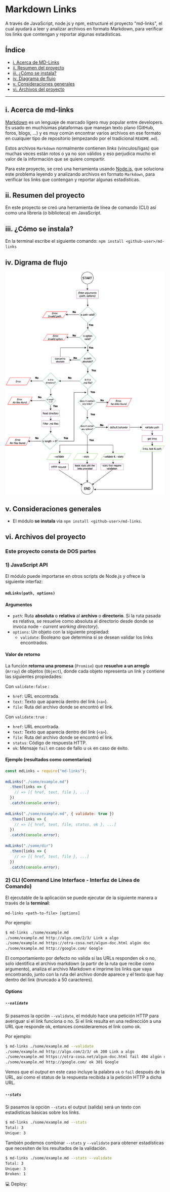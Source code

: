 # Markdown Links

A través de JavaScript, node.js y npm, estructuré el proyecto "md-links", el cual ayudará a leer y analizar archivos en formato Markdown, para verificar los links que contengan y reportar algunas estadísticas.

## Índice

* [i. Acerca de MD-Links](#1-acerca-de-md-links)
* [ii. Resumen del proyecto](#2-resumen-del-proyecto)
* [iii. ¿Cómo se instala?](#3-como-se-instala)
* [iv. Diagrama de flujo](#4-diagrama-de-flujo)
* [v. Consideraciones generales](#5-consideraciones-generales)
* [vi. Archivos del proyecto](#5-archivos-del-proyecto)


***

## i. Acerca de md-links

[Markdown](https://es.wikipedia.org/wiki/Markdown) es un lenguaje de marcado
ligero muy popular entre developers. Es usado en muchísimas plataformas que
manejan texto plano (GitHub, foros, blogs, ...) y es muy común
encontrar varios archivos en ese formato en cualquier tipo de repositorio
(empezando por el tradicional `README.md`).

Estos archivos `Markdown` normalmente contienen _links_ (vínculos/ligas) que
muchas veces están rotos o ya no son válidos y eso perjudica mucho el valor de
la información que se quiere compartir.

Para este proyecto, se creó una
herramienta usando [Node.js](https://nodejs.org/), que soluciona este problema leyendo y analizando archivos en formato `Markdown`, para verificar los links que contengan y reportar algunas estadísticas.

## ii. Resumen del proyecto

En este proyecto se creó una herramienta de línea de comando (CLI) así como una librería (o biblioteca) en JavaScript.

## iii. ¿Cómo se instala?

En la terminal escribe el siguiente comando: 
` npm install <github-user>/md-links `

## iv. Digrama de flujo

![img](./drawio.png)

## v. Consideraciones generales

* El módulo **se instala** via `npm install <github-user>/md-links`.

## vi. Archivos del proyecto
### Este proyecto consta de DOS partes

### 1) JavaScript API

El módulo puede importarse en otros scripts de Node.js y ofrece la
siguiente interfaz:

#### `mdLinks(path, options)`

#### Argumentos

* `path`: Ruta **absoluta** o **relativa** al **archivo** o **directorio**.
Si la ruta pasada es relativa, se resuelve como absoluta al directorio
desde donde se invoca node - _current working directory_).
* `options`: Un objeto con la siguiente propiedad:
  - `validate`: Booleano que determina si se desean validar los links
    encontrados.

#### Valor de retorno

La función **retorna una promesa** (`Promise`) que **resuelve a un arreglo**
(`Array`) de objetos (`Object`), donde cada objeto representa un link y contiene
las siguientes propiedades:

Con `validate:false` :

* `href`: URL encontrada.
* `text`: Texto que aparecía dentro del link (`<a>`).
* `file`: Ruta del archivo donde se encontró el link.

Con `validate:true` :

* `href`: URL encontrada.
* `text`: Texto que aparecía dentro del link (`<a>`).
* `file`: Ruta del archivo donde se encontró el link.
* `status`: Código de respuesta HTTP.
* `ok`: Mensaje `fail` en caso de fallo u `ok` en caso de éxito.

#### Ejemplo (resultados como comentarios)

```js
const mdLinks = require("md-links");

mdLinks("./some/example.md")
  .then(links => {
    // => [{ href, text, file }, ...]
  })
  .catch(console.error);

mdLinks("./some/example.md", { validate: true })
  .then(links => {
    // => [{ href, text, file, status, ok }, ...]
  })
  .catch(console.error);

mdLinks("./some/dir")
  .then(links => {
    // => [{ href, text, file }, ...]
  })
  .catch(console.error);
```

### 2) CLI (Command Line Interface - Interfaz de Línea de Comando)

El ejecutable de la aplicación se puede ejecutar de la siguiente
manera a través de la **terminal**:

`md-links <path-to-file> [options]`

Por ejemplo:

```sh
$ md-links ./some/example.md
./some/example.md http://algo.com/2/3/ Link a algo
./some/example.md https://otra-cosa.net/algun-doc.html algún doc
./some/example.md http://google.com/ Google
```

El comportamiento por defecto no valida si las URLs responden ok o no,
solo identifica el archivo markdown (a partir de la ruta que recibe como
argumento), analiza el archivo Markdown e imprime los links que vaya
encontrando, junto con la ruta del archivo donde aparece y el texto
que hay dentro del link (truncado a 50 caracteres).

#### Options

##### `--validate`

Si pasamos la opción `--validate`, el módulo hace una petición HTTP para
averiguar si el link funciona o no. Si el link resulta en una redirección a una
URL que responde ok, entonces consideraremos el link como ok.

Por ejemplo:

```sh
$ md-links ./some/example.md --validate
./some/example.md http://algo.com/2/3/ ok 200 Link a algo
./some/example.md https://otra-cosa.net/algun-doc.html fail 404 algún doc
./some/example.md http://google.com/ ok 301 Google
```

Vemos que el _output_ en este caso incluye la palabra `ok` o `fail` después de
la URL, así como el status de la respuesta recibida a la petición HTTP a dicha
URL.

##### `--stats`

Si pasamos la opción `--stats` el output (salida) será un texto con estadísticas
básicas sobre los links.

```sh
$ md-links ./some/example.md --stats
Total: 3
Unique: 3
```

También podemos combinar `--stats` y `--validate` para obtener estadísticas que
necesiten de los resultados de la validación.

```sh
$ md-links ./some/example.md --stats --validate
Total: 3
Unique: 3
Broken: 1
```

💻 Deploy: 
